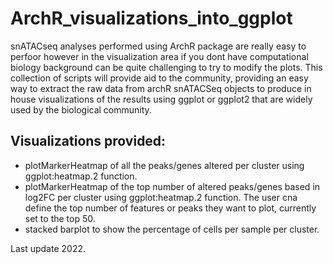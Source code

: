 # ArchR_visualizations_into_ggplot

snATACseq analyses performed using ArchR package are really easy to perfoor however in the visualization area if you dont have computational biology background can be quite challenging to try to modify the plots. 
This collection of scripts will provide aid to the community, providing an easy way to extract the raw data from archR snATACSeq objects to produce in house visualizations of the results using ggplot or ggplot2 that are widely used by the biological community.

## Visualizations provided:
- plotMarkerHeatmap of all the peaks/genes altered per cluster using ggplot:heatmap.2 function. 
- plotMarkerHeatmap of the top number of altered peaks/genes based in log2FC per cluster using ggplot:heatmap.2 function. The user cna define the top number of features or peaks they want to plot, currently set to the top 50.
- stacked barplot to show the percentage of cells per sample per cluster.

Last update 2022.
